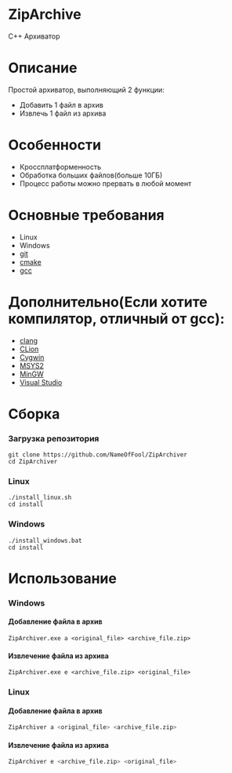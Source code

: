 # ZipArchive


C++ Архиватор

# Описание
Простой архиватор, выполняющий 2 функции:
* Добавить 1 файл в архив
* Извлечь 1 файл из архива
# Особенности
* Кроссплатформенность
* Обработка больших файлов(больше 10ГБ)
* Процесс работы можно прервать в любой момент

# Основные требования
* Linux
* Windows
* [git](https://git-scm.com)
* [cmake](https://www.cmake.org)
* [gcc](https://gcc.gnu.org)

# Дополнительно(Если хотите компилятор, отличный от gcc):
* [clang](https://clang.llvm.org)
* [CLion](https://www.jetbrains.com/clion)
* [Cygwin](https://cygwin.com)
* [MSYS2](https://www.msys2.org)
* [MinGW](https://mingw-w64.org/doku.php)
* [Visual Studio](https://www.visualstudio.com)

# Сборка


### Загрузка репозитория
```shell
git clone https://github.com/NameOfFool/ZipArchiver
cd ZipArchiver
```

### Linux
```shell
./install_linux.sh
cd install
```

### Windows
```shell
./install_windows.bat
cd install
```
# Использование

### Windows
#### Добавление файла в архив 
```shell
ZipArchiver.exe a <original_file> <archive_file.zip>
```
#### Извлечение файла из архива
```shell
ZipArchiver.exe e <archive_file.zip> <original_file>
```
### Linux
#### Добавление файла в архив 
```bash
ZipArchiver a <original_file> <archive_file.zip>
```
#### Извлечение файла из архива
```bash
ZipArchiver e <archive_file.zip> <original_file>
```
